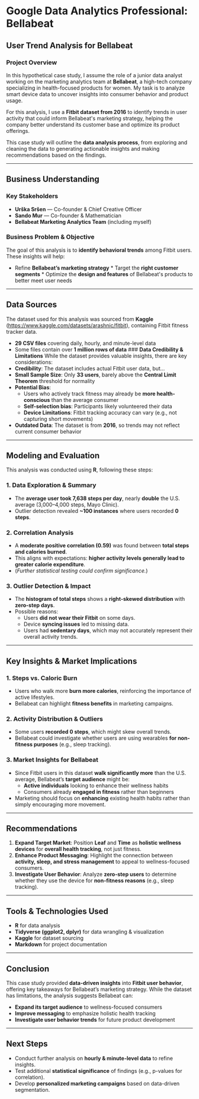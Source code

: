 # **Google Data Analytics Professional: Bellabeat**
## **User Trend Analysis for Bellabeat**

### **Project Overview**
In this hypothetical case study, I assume the role of a junior data analyst working on the marketing analytics team at **Bellabeat**, a high-tech company specializing in health-focused products for women. My task is to analyze smart device data to uncover insights into consumer behavior and product usage.  

For this analysis, I use a **Fitbit dataset from 2016** to identify trends in user activity that could inform Bellabeat's marketing strategy, helping the company better understand its customer base and optimize its product offerings.  

This case study will outline the **data analysis process**, from exploring and cleaning the data to generating actionable insights and making recommendations based on the findings.

---

## **Business Understanding**
### **Key Stakeholders**
* **Urška Sršen** — Co-founder & Chief Creative Officer  
* **Sando Mur** — Co-founder & Mathematician  
* **Bellabeat Marketing Analytics Team** (including myself)  

### **Business Problem & Objective**
The goal of this analysis is to **identify behavioral trends** among Fitbit users. These insights will help:  
* Refine **Bellabeat’s marketing strategy** * Target the **right customer segments** * Optimize the **design and features** of Bellabeat's products to better meet user needs  

---

## **Data Sources**
The dataset used for this analysis was sourced from **Kaggle** (https://www.kaggle.com/datasets/arashnic/fitbit), containing Fitbit fitness tracker data.  
* **29 CSV files** covering daily, hourly, and minute-level data  
* Some files contain over **1 million rows of data** ### **Data Credibility & Limitations**
While the dataset provides valuable insights, there are key considerations:  
* **Credibility**: The dataset includes actual Fitbit user data, but…  
* **Small Sample Size**: Only **33 users**, barely above the **Central Limit Theorem** threshold for normality  
* **Potential Bias**:  
    * Users who actively track fitness may already be **more health-conscious** than the average consumer  
    * **Self-selection bias**: Participants likely volunteered their data  
    * **Device Limitations**: Fitbit tracking accuracy can vary (e.g., not capturing short movements)  
* **Outdated Data**: The dataset is from **2016**, so trends may not reflect current consumer behavior  

---

## **Modeling and Evaluation**
This analysis was conducted using **R**, following these steps:

### **1. Data Exploration & Summary**
* The **average user took 7,638 steps per day**, nearly **double** the U.S. average (3,000–4,000 steps, Mayo Clinic).  
* Outlier detection revealed **~100 instances** where users recorded **0 steps**.  

### **2. Correlation Analysis**
* A **moderate positive correlation (0.59)** was found between **total steps and calories burned**.  
* This aligns with expectations: **higher activity levels generally lead to greater calorie expenditure**.  
* (*Further statistical testing could confirm significance.*)  

### **3. Outlier Detection & Impact**
* The **histogram of total steps** shows a **right-skewed distribution** with **zero-step days**.  
* Possible reasons:  
    * Users **did not wear their Fitbit** on some days.  
    * Device **syncing issues** led to missing data.  
    * Users had **sedentary days**, which may not accurately represent their overall activity trends.  

---

## **Key Insights & Market Implications**
### **1. Steps vs. Caloric Burn**
* Users who walk more **burn more calories**, reinforcing the importance of active lifestyles.  
* Bellabeat can highlight **fitness benefits** in marketing campaigns.  

### **2. Activity Distribution & Outliers**
* Some users **recorded 0 steps**, which might skew overall trends.  
* Bellabeat could investigate whether users are using wearables **for non-fitness purposes** (e.g., sleep tracking).  

### **3. Market Insights for Bellabeat**
* Since Fitbit users in this dataset **walk significantly more** than the U.S. average, Bellabeat’s **target audience** might be:  
    * **Active individuals** looking to enhance their wellness habits  
    * Consumers already **engaged in fitness** rather than beginners  
* Marketing should focus on **enhancing** existing health habits rather than simply encouraging more movement.  

---

## **Recommendations**
1.  **Expand Target Market**: Position **Leaf** and **Time** as **holistic wellness devices** for **overall health tracking**, not just fitness.  
2.  **Enhance Product Messaging**: Highlight the connection between **activity, sleep, and stress management** to appeal to wellness-focused consumers.  
3.  **Investigate User Behavior**: Analyze **zero-step users** to determine whether they use the device for **non-fitness reasons** (e.g., sleep tracking).  

---

## **Tools & Technologies Used**
* **R** for data analysis  
* **Tidyverse (ggplot2, dplyr)** for data wrangling & visualization  
* **Kaggle** for dataset sourcing  
* **Markdown** for project documentation  

---

## **Conclusion**
This case study provided **data-driven insights** into **Fitbit user behavior**, offering key takeaways for Bellabeat’s marketing strategy. While the dataset has limitations, the analysis suggests Bellabeat can:  
* **Expand its target audience** to wellness-focused consumers  
* **Improve messaging** to emphasize holistic health tracking  
* **Investigate user behavior trends** for future product development  

---

## **Next Steps**
* Conduct further analysis on **hourly & minute-level data** to refine insights.  
* Test additional **statistical significance** of findings (e.g., p-values for correlation).  
* Develop **personalized marketing campaigns** based on data-driven segmentation.
